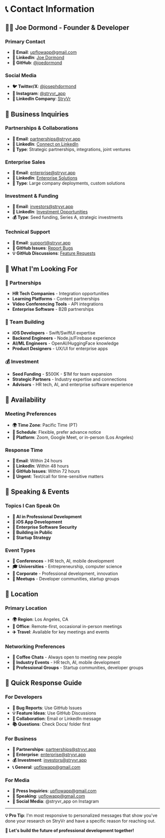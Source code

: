 # 📞 Contact Information

## 👨‍💻 **Joe Dormond** - Founder & Developer

### **Primary Contact**
- **📧 Email**: [upflowapp@gmail.com](mailto:upflowapp@gmail.com)
- **💼 LinkedIn**: [Joe Dormond](https://linkedin.com/in/joedormond)
- **🐙 GitHub**: [@joedormond](https://github.com/joedormond)

### **Social Media**
- **🐦 Twitter/X**: [@josephdormond](https://twitter.com/josephdormond)
- **📸 Instagram**: [@stryvr_app](https://instagram.com/stryvr_app)
- **💼 LinkedIn Company**: [StryVr](https://linkedin.com/company/stryvr-ios)

## 🏢 **Business Inquiries**

### **Partnerships & Collaborations**
- **📧 Email**: [partnerships@stryvr.app](mailto:partnerships@stryvr.app)
- **💼 LinkedIn**: [Connect on LinkedIn](https://linkedin.com/in/joedormond)
- **🤝 Type**: Strategic partnerships, integrations, joint ventures

### **Enterprise Sales**
- **📧 Email**: [enterprise@stryvr.app](mailto:enterprise@stryvr.app)
- **💼 LinkedIn**: [Enterprise Solutions](https://linkedin.com/in/joedormond)
- **🏢 Type**: Large company deployments, custom solutions

### **Investment & Funding**
- **📧 Email**: [investors@stryvr.app](mailto:investors@stryvr.app)
- **💼 LinkedIn**: [Investment Opportunities](https://linkedin.com/in/joedormond)
- **💰 Type**: Seed funding, Series A, strategic investments

### **Technical Support**
- **📧 Email**: [support@stryvr.app](mailto:support@stryvr.app)
- **🐛 GitHub Issues**: [Report Bugs](https://github.com/yourusername/stryvr-ios/issues)
- **💡 GitHub Discussions**: [Feature Requests](https://github.com/yourusername/stryvr-ios/discussions)

## 🎯 **What I'm Looking For**

### **🤝 Partnerships**
- **HR Tech Companies** - Integration opportunities
- **Learning Platforms** - Content partnerships
- **Video Conferencing Tools** - API integrations
- **Enterprise Software** - B2B partnerships

### **👥 Team Building**
- **iOS Developers** - Swift/SwiftUI expertise
- **Backend Engineers** - Node.js/Firebase experience
- **AI/ML Engineers** - OpenAI/HuggingFace knowledge
- **Product Designers** - UX/UI for enterprise apps

### **💰 Investment**
- **Seed Funding** - $500K - $1M for team expansion
- **Strategic Partners** - Industry expertise and connections
- **Advisors** - HR tech, AI, and enterprise software experience

## 📅 **Availability**

### **Meeting Preferences**
- **🌍 Time Zone**: Pacific Time (PT)
- **📅 Schedule**: Flexible, prefer advance notice
- **🎥 Platform**: Zoom, Google Meet, or in-person (Los Angeles)

### **Response Time**
- **📧 Email**: Within 24 hours
- **💼 LinkedIn**: Within 48 hours
- **🐛 GitHub Issues**: Within 72 hours
- **🚨 Urgent**: Text/call for time-sensitive matters

## 🎪 **Speaking & Events**

### **Topics I Can Speak On**
- **🤖 AI in Professional Development**
- **📱 iOS App Development**
- **🏢 Enterprise Software Security**
- **🚀 Building in Public**
- **💼 Startup Strategy**

### **Event Types**
- **🎤 Conferences** - HR tech, AI, mobile development
- **🎓 Universities** - Entrepreneurship, computer science
- **🏢 Corporate** - Professional development, innovation
- **🎪 Meetups** - Developer communities, startup groups

## 📍 **Location**

### **Primary Location**
- **🌍 Region**: Los Angeles, CA
- **🏢 Office**: Remote-first, occasional in-person meetings
- **✈️ Travel**: Available for key meetings and events

### **Networking Preferences**
- **🤝 Coffee Chats** - Always open to meeting new people
- **🎪 Industry Events** - HR tech, AI, mobile development
- **💼 Professional Groups** - Startup communities, developer groups

## 🎯 **Quick Response Guide**

### **For Developers**
- **🐛 Bug Reports**: Use GitHub Issues
- **💡 Feature Ideas**: Use GitHub Discussions
- **🤝 Collaboration**: Email or LinkedIn message
- **📚 Questions**: Check Docs/ folder first

### **For Business**
- **🤝 Partnerships**: partnerships@stryvr.app
- **💼 Enterprise**: enterprise@stryvr.app
- **💰 Investment**: investors@stryvr.app
- **📞 General**: upflowapp@gmail.com

### **For Media**
- **📰 Press Inquiries**: upflowapp@gmail.com
- **🎤 Speaking**: upflowapp@gmail.com
- **📸 Social Media**: @stryvr_app on Instagram

---

**💡 Pro Tip**: I'm most responsive to personalized messages that show you've done your research on StryVr and have a specific reason for reaching out.

**🚀 Let's build the future of professional development together!** 